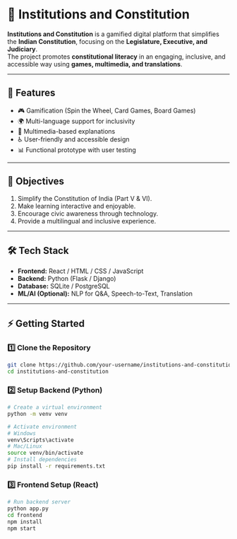 # 📘 Institutions and Constitution

**Institutions and Constitution** is a gamified digital platform that simplifies the **Indian Constitution**, focusing on the **Legislature, Executive, and Judiciary**.  
The project promotes **constitutional literacy** in an engaging, inclusive, and accessible way using **games, multimedia, and translations**.

---

## 🚀 Features
- 🎮 Gamification (Spin the Wheel, Card Games, Board Games)  
- 🌍 Multi-language support for inclusivity  
- 🎥 Multimedia-based explanations  
- ♿ User-friendly and accessible design  
- 📊 Functional prototype with user testing  

---

## 📖 Objectives
1. Simplify the Constitution of India (Part V & VI).  
2. Make learning interactive and enjoyable.  
3. Encourage civic awareness through technology.  
4. Provide a multilingual and inclusive experience.  

---

## 🛠️ Tech Stack
- **Frontend:** React / HTML / CSS / JavaScript  
- **Backend:** Python (Flask / Django)  
- **Database:** SQLite / PostgreSQL  
- **ML/AI (Optional):** NLP for Q&A, Speech-to-Text, Translation  

---

## ⚡ Getting Started

### 1️⃣ Clone the Repository
```bash
git clone https://github.com/your-username/institutions-and-constitution.git
cd institutions-and-constitution
```
### 2️⃣ Setup Backend (Python)
```bash
# Create a virtual environment
python -m venv venv

# Activate environment
# Windows
venv\Scripts\activate
# Mac/Linux
source venv/bin/activate
# Install dependencies
pip install -r requirements.txt
```
### 3️⃣ Frontend Setup (React)
```bash
# Run backend server
python app.py
cd frontend
npm install
npm start
